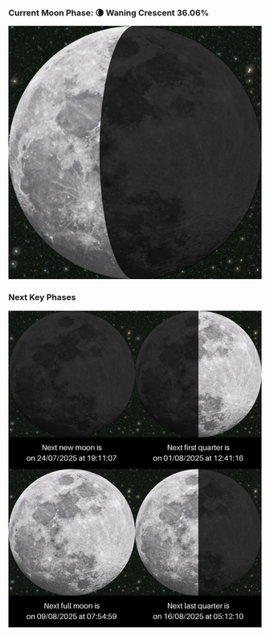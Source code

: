 ### Current Moon Phase: 🌘 Waning Crescent 36.06%
![Moon Phase](moonphase.png)
### Next Key Phases
![Gallery](gallery.png)